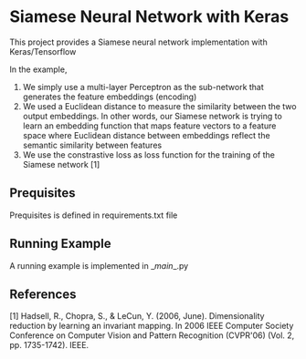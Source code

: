 # Siamese Neural Network with Keras

This project provides a Siamese neural network implementation with Keras/Tensorflow


In the example,
1. We simply use a multi-layer Perceptron as the sub-network that generates the feature embeddings (encoding)
2. We used a Euclidean distance to measure the similarity between the two output embeddings. In other words, our Siamese network is trying to learn an embedding function that maps feature vectors to a feature space where Euclidean distance between embeddings reflect the semantic similarity between features  
3. We use the constrastive loss as loss function for the training of the Siamese network [1]

## Prequisites

Prequisites is defined in requirements.txt file  


## Running Example

A running example is implemented in \__main__.py  


## References

[1] Hadsell, R., Chopra, S., & LeCun, Y. (2006, June). Dimensionality reduction by learning an invariant mapping. In 2006 IEEE Computer Society Conference on Computer Vision and Pattern Recognition (CVPR'06) (Vol. 2, pp. 1735-1742). IEEE.
